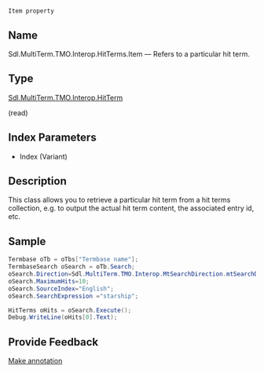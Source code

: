 

# 
    Item property



## Name

Sdl.MultiTerm.TMO.Interop.HitTerms.Item —          Refers to a particular hit term.



## Type

[Sdl.MultiTerm.TMO.Interop.HitTerm](Sdl.MultiTerm.TMO.Interop.HitTerm.html)

(read)



## Index Parameters

* Index (Variant)




## Description



This class allows you to retrieve a particular hit term from a hit terms collection, e.g. to output the actual hit term content, the associated entry id, etc.



## Sample


```cs
Termbase oTb = oTbs["Termbase name"];
TermbaseSearch oSearch = oTb.Search;
oSearch.Direction=Sdl.MultiTerm.TMO.Interop.MtSearchDirection.mtSearchDown;
oSearch.MaximumHits=10;
oSearch.SourceIndex="English";
oSearch.SearchExpression ="starship";

HitTerms oHits = oSearch.Execute();
Debug.WriteLine(oHits[0].Text);
```



## Provide Feedback

[Make annotation](mailto:sdk-feedback@sdl.com&amp;subject=Reference%20for%20Sdl.MultiTerm.TMO.Interop.HitTerms.Item)

